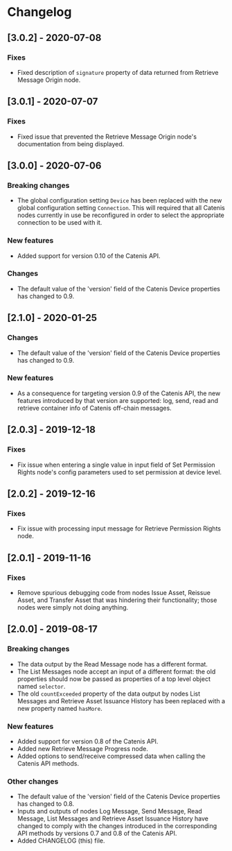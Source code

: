 # Changelog

## [3.0.2] - 2020-07-08

### Fixes
- Fixed description of `signature` property of data returned from Retrieve Message Origin node.

## [3.0.1] - 2020-07-07

### Fixes
- Fixed issue that prevented the Retrieve Message Origin node's documentation from being displayed.

## [3.0.0] - 2020-07-06

### Breaking changes
- The global configuration setting `Device` has been replaced with the new global configuration setting `Connection`.
 This will required that all Catenis nodes currently in use be reconfigured in order to select the appropriate
 connection to be used with it.

### New features
- Added support for version 0.10 of the Catenis API.

### Changes
- The default value of the 'version' field of the Catenis Device properties has changed to 0.9.

## [2.1.0] - 2020-01-25

### Changes
- The default value of the 'version' field of the Catenis Device properties has changed to 0.9.

### New features
- As a consequence for targeting version 0.9 of the Catenis API, the new features introduced by that version
 are supported: log, send, read and retrieve container info of Catenis off-chain messages.

## [2.0.3] - 2019-12-18

### Fixes
- Fix issue when entering a single value in input field of Set Permission Rights node's config parameters used to set permission at device level.

## [2.0.2] - 2019-12-16

### Fixes
- Fix issue with processing input message for Retrieve Permission Rights node.

## [2.0.1] - 2019-11-16

### Fixes
- Remove spurious debugging code from nodes Issue Asset, Reissue Asset, and Transfer Asset that was hindering their
 functionality; those nodes were simply not doing anything.

## [2.0.0] - 2019-08-17

### Breaking changes
- The data output by the Read Message node has a different format.
- The List Messages node accept an input of a different format: the old properties should now be passed as properties of
 a top level object named `selector`.
- The old `countExceeded` property of the data output by nodes List Messages and Retrieve Asset Issuance History has
 been replaced with a new property named `hasMore`.

### New features
- Added support for version 0.8 of the Catenis API.
- Added new Retrieve Message Progress node.
- Added options to send/receive compressed data when calling the Catenis API methods.

### Other changes
- The default value of the 'version' field of the Catenis Device properties has changed to 0.8.
- Inputs and outputs of nodes Log Message, Send Message, Read Message, List Messages and Retrieve Asset Issuance History
 have changed to comply with the changes introduced in the corresponding API methods by versions 0.7 and 0.8 of the
 Catenis API. 
- Added CHANGELOG (this) file.